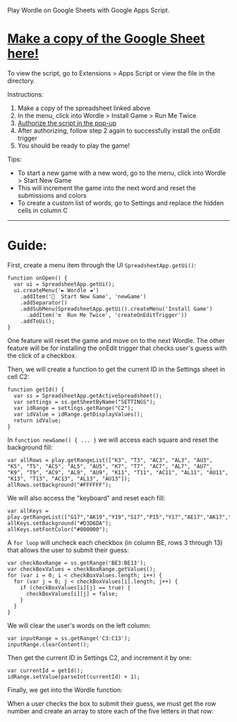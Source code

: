 Play Wordle on Google Sheets with Google Apps Script.


# [Make a copy of the Google Sheet here!](https://docs.google.com/spreadsheets/d/1QUwNrr4rBDTNcsto9bkQzo58uXjQFm0pp8nv17WFaa8/copy)


To view the script, go to Extensions > Apps Script or view the file in the directory.

Instructions:

1. Make a copy of the spreadsheet linked above
2. In the menu, click into Wordle > Install Game > Run Me Twice
3. [Authorize the script in the pop-up](https://support.google.com/cloud/answer/7454865)
4. After authorizing, follow step 2 again to successfully install the onEdit trigger
5. You should be ready to play the game!

Tips:

* To start a new game with a new word, go to the menu, click into Wordle > Start New Game
* This will increment the game into the next word and reset the submissions and colors
* To create a custom list of words, go to Settings and replace the hidden cells in column C


----

# **Guide:**

First, create a menu item through the UI `SpreadsheetApp.getUi()`:

```
function onOpen() {
  var ui = SpreadsheetApp.getUi();
  ui.createMenu('► Wordle ◄')
    .addItem('🔄  Start New Game', 'newGame')
    .addSeparator()
    .addSubMenu(SpreadsheetApp.getUi().createMenu('Install Game')
      .addItem('🔛  Run Me Twice', 'createOnEditTrigger'))
    .addToUi();
}
```

One feature will reset the game and move on to the next Wordle.
The other feature will be for installing the onEdit trigger that checks user's guess with the click of a checkbox.

Then, we will create a function to get the current ID in the Settings sheet in cell C2:

```
function getId() {
  var ss = SpreadsheetApp.getActiveSpreadsheet();
  var settings = ss.getSheetByName("SETTINGS");
  var idRange = settings.getRange("C2");
  var idValue = idRange.getDisplayValues();
  return idValue;
}
```

In `function newGame() { ... }` we will access each square and reset the background fill:

```
var allRows = play.getRangeList(["K3", "T3", "AC3", "AL3", "AU3", "K5", "T5", "AC5", "AL5", "AU5", "K7", "T7", "AC7", "AL7", "AU7", "K9", "T9", "AC9", "AL9", "AU9", "K11", "T11", "AC11", "AL11", "AU11", "K13", "T13", "AC13", "AL13", "AU13"]);
allRows.setBackground("#FFFFFF");
```

We will also access the "keyboard" and reset each fill:

```
var allKeys = play.getRangeList(["G17","AK19","Y19","S17","P15","Y17","AE17","AK17","AT15","AQ17","AW17","BC17","AW19","AQ19","AZ15","BF15","D15","V15","M17","AB15","AN15","AE19","J15","S19","AH15","M19"]);
allKeys.setBackground("#D3D6DA");
allKeys.setFontColor("#000000");
```

A `for loop` will uncheck each checkbox (in column BE, rows 3 through 13) that allows the user to submit their guess:

```
var checkBoxRange = ss.getRange('BE3:BE13');
var checkBoxValues = checkBoxRange.getValues();
for (var i = 0; i < checkBoxValues.length; i++) {
  for (var j = 0; j < checkBoxValues[i].length; j++) {
    if (checkBoxValues[i][j] == true) {
      checkBoxValues[i][j] = false;
    }
  }
}
```

We will clear the user's words on the left column:

```
var inputRange = ss.getRange('C3:C13');
inputRange.clearContent();
```

Then get the current ID in Settings C2, and increment it by one:

```
var currentId = getId();
idRange.setValue(parseInt(currentId) + 1);
```

Finally, we get into the Wordle function:

When a user checks the box to submit their guess, we must get the row number and create an array to store each of the five letters in that row:




